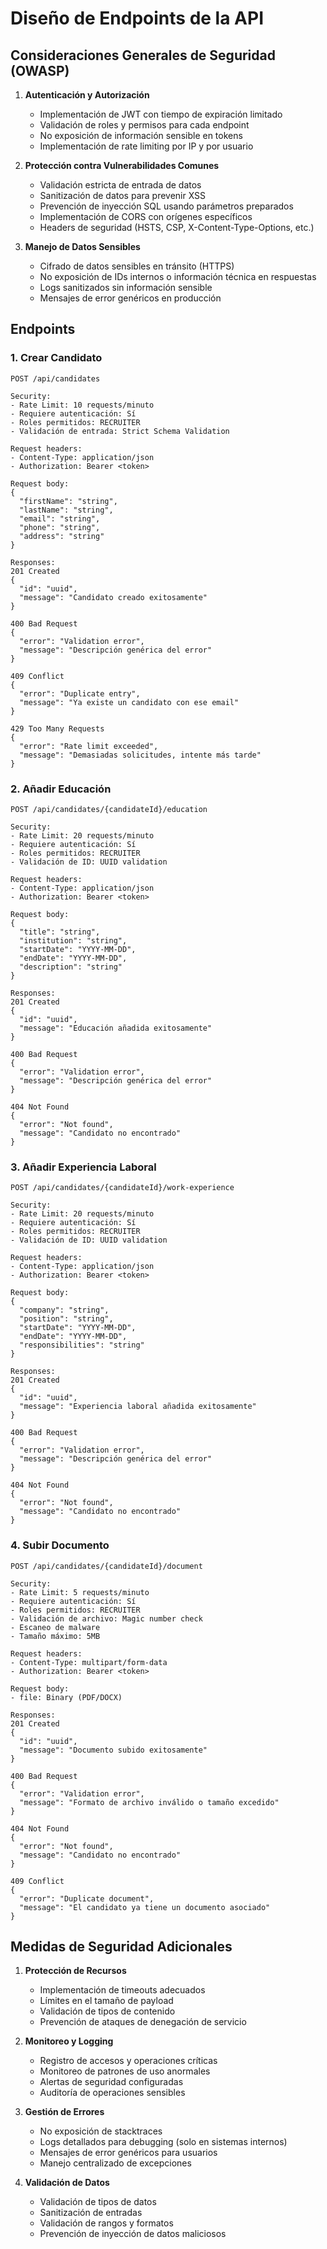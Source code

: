 # Diseño de Endpoints de la API

## Consideraciones Generales de Seguridad (OWASP)

1. **Autenticación y Autorización**
   - Implementación de JWT con tiempo de expiración limitado
   - Validación de roles y permisos para cada endpoint
   - No exposición de información sensible en tokens
   - Implementación de rate limiting por IP y por usuario

2. **Protección contra Vulnerabilidades Comunes**
   - Validación estricta de entrada de datos
   - Sanitización de datos para prevenir XSS
   - Prevención de inyección SQL usando parámetros preparados
   - Implementación de CORS con orígenes específicos
   - Headers de seguridad (HSTS, CSP, X-Content-Type-Options, etc.)

3. **Manejo de Datos Sensibles**
   - Cifrado de datos sensibles en tránsito (HTTPS)
   - No exposición de IDs internos o información técnica en respuestas
   - Logs sanitizados sin información sensible
   - Mensajes de error genéricos en producción

## Endpoints

### 1. Crear Candidato
```http
POST /api/candidates

Security:
- Rate Limit: 10 requests/minuto
- Requiere autenticación: Sí
- Roles permitidos: RECRUITER
- Validación de entrada: Strict Schema Validation

Request headers:
- Content-Type: application/json
- Authorization: Bearer <token>

Request body:
{
  "firstName": "string",
  "lastName": "string",
  "email": "string",
  "phone": "string",
  "address": "string"
}

Responses:
201 Created
{
  "id": "uuid",
  "message": "Candidato creado exitosamente"
}

400 Bad Request
{
  "error": "Validation error",
  "message": "Descripción genérica del error"
}

409 Conflict
{
  "error": "Duplicate entry",
  "message": "Ya existe un candidato con ese email"
}

429 Too Many Requests
{
  "error": "Rate limit exceeded",
  "message": "Demasiadas solicitudes, intente más tarde"
}
```

### 2. Añadir Educación
```http
POST /api/candidates/{candidateId}/education

Security:
- Rate Limit: 20 requests/minuto
- Requiere autenticación: Sí
- Roles permitidos: RECRUITER
- Validación de ID: UUID validation

Request headers:
- Content-Type: application/json
- Authorization: Bearer <token>

Request body:
{
  "title": "string",
  "institution": "string",
  "startDate": "YYYY-MM-DD",
  "endDate": "YYYY-MM-DD",
  "description": "string"
}

Responses:
201 Created
{
  "id": "uuid",
  "message": "Educación añadida exitosamente"
}

400 Bad Request
{
  "error": "Validation error",
  "message": "Descripción genérica del error"
}

404 Not Found
{
  "error": "Not found",
  "message": "Candidato no encontrado"
}
```

### 3. Añadir Experiencia Laboral
```http
POST /api/candidates/{candidateId}/work-experience

Security:
- Rate Limit: 20 requests/minuto
- Requiere autenticación: Sí
- Roles permitidos: RECRUITER
- Validación de ID: UUID validation

Request headers:
- Content-Type: application/json
- Authorization: Bearer <token>

Request body:
{
  "company": "string",
  "position": "string",
  "startDate": "YYYY-MM-DD",
  "endDate": "YYYY-MM-DD",
  "responsibilities": "string"
}

Responses:
201 Created
{
  "id": "uuid",
  "message": "Experiencia laboral añadida exitosamente"
}

400 Bad Request
{
  "error": "Validation error",
  "message": "Descripción genérica del error"
}

404 Not Found
{
  "error": "Not found",
  "message": "Candidato no encontrado"
}
```

### 4. Subir Documento
```http
POST /api/candidates/{candidateId}/document

Security:
- Rate Limit: 5 requests/minuto
- Requiere autenticación: Sí
- Roles permitidos: RECRUITER
- Validación de archivo: Magic number check
- Escaneo de malware
- Tamaño máximo: 5MB

Request headers:
- Content-Type: multipart/form-data
- Authorization: Bearer <token>

Request body:
- file: Binary (PDF/DOCX)

Responses:
201 Created
{
  "id": "uuid",
  "message": "Documento subido exitosamente"
}

400 Bad Request
{
  "error": "Validation error",
  "message": "Formato de archivo inválido o tamaño excedido"
}

404 Not Found
{
  "error": "Not found",
  "message": "Candidato no encontrado"
}

409 Conflict
{
  "error": "Duplicate document",
  "message": "El candidato ya tiene un documento asociado"
}
```

## Medidas de Seguridad Adicionales

1. **Protección de Recursos**
   - Implementación de timeouts adecuados
   - Límites en el tamaño de payload
   - Validación de tipos de contenido
   - Prevención de ataques de denegación de servicio

2. **Monitoreo y Logging**
   - Registro de accesos y operaciones críticas
   - Monitoreo de patrones de uso anormales
   - Alertas de seguridad configuradas
   - Auditoría de operaciones sensibles

3. **Gestión de Errores**
   - No exposición de stacktraces
   - Logs detallados para debugging (solo en sistemas internos)
   - Mensajes de error genéricos para usuarios
   - Manejo centralizado de excepciones

4. **Validación de Datos**
   - Validación de tipos de datos
   - Sanitización de entradas
   - Validación de rangos y formatos
   - Prevención de inyección de datos maliciosos 
